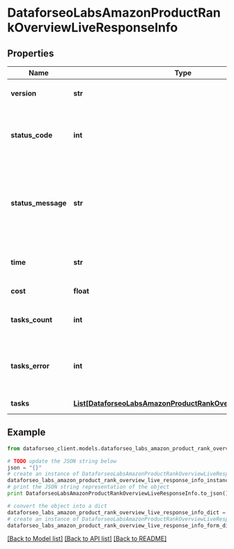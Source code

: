 # DataforseoLabsAmazonProductRankOverviewLiveResponseInfo


## Properties

Name | Type | Description | Notes
------------ | ------------- | ------------- | -------------
**version** | **str** | the current version of the API | [optional] 
**status_code** | **int** | general status code you can find the full list of the response codes here | [optional] 
**status_message** | **str** | general informational message you can find the full list of general informational messages here | [optional] 
**time** | **str** | total execution time, seconds | [optional] 
**cost** | **float** | total tasks cost, USD | [optional] 
**tasks_count** | **int** | the number of tasks in the tasks array | [optional] 
**tasks_error** | **int** | the number of tasks in the tasks array returned with an error | [optional] 
**tasks** | [**List[DataforseoLabsAmazonProductRankOverviewLiveTaskInfo]**](DataforseoLabsAmazonProductRankOverviewLiveTaskInfo.md) | array of tasks | [optional] 

## Example

```python
from dataforseo_client.models.dataforseo_labs_amazon_product_rank_overview_live_response_info import DataforseoLabsAmazonProductRankOverviewLiveResponseInfo

# TODO update the JSON string below
json = "{}"
# create an instance of DataforseoLabsAmazonProductRankOverviewLiveResponseInfo from a JSON string
dataforseo_labs_amazon_product_rank_overview_live_response_info_instance = DataforseoLabsAmazonProductRankOverviewLiveResponseInfo.from_json(json)
# print the JSON string representation of the object
print DataforseoLabsAmazonProductRankOverviewLiveResponseInfo.to_json()

# convert the object into a dict
dataforseo_labs_amazon_product_rank_overview_live_response_info_dict = dataforseo_labs_amazon_product_rank_overview_live_response_info_instance.to_dict()
# create an instance of DataforseoLabsAmazonProductRankOverviewLiveResponseInfo from a dict
dataforseo_labs_amazon_product_rank_overview_live_response_info_form_dict = dataforseo_labs_amazon_product_rank_overview_live_response_info.from_dict(dataforseo_labs_amazon_product_rank_overview_live_response_info_dict)
```
[[Back to Model list]](../README.md#documentation-for-models) [[Back to API list]](../README.md#documentation-for-api-endpoints) [[Back to README]](../README.md)


